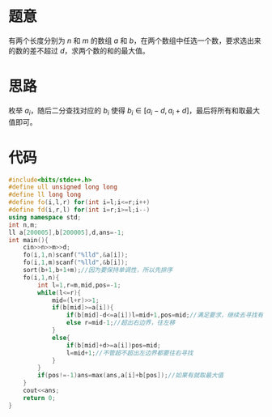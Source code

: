 # 题意
有两个长度分别为 $n$ 和 $m$ 的数组 $a$ 和 $b$，在两个数组中任选一个数，要求选出来的数的差不超过 $d$，求两个数的和的最大值。
# 思路
枚举 $a_i$，随后二分查找对应的 $b_i$ 使得 $b_i ∈[a_i-d,a_i+d]$，最后将所有和取最大值即可。
# 代码
```cpp
#include<bits/stdc++.h>
#define ull unsigned long long
#define ll long long
#define fo(i,l,r) for(int i=l;i<=r;i++)
#define fd(i,r,l) for(int i=r;i>=l;i--)
using namespace std;
int n,m;
ll a[200005],b[200005],d,ans=-1;
int main(){
	cin>>n>>m>>d;
	fo(i,1,n)scanf("%lld",&a[i]);
	fo(i,1,m)scanf("%lld",&b[i]);
	sort(b+1,b+1+m);//因为要保持单调性，所以先排序
	fo(i,1,n){
		int l=1,r=m,mid,pos=-1;
		while(l<=r){
			mid=(l+r)>>1;
			if(b[mid]>=a[i]){
				if(b[mid]-d<=a[i])l=mid+1,pos=mid;//满足要求，继续去寻找有没有更大的
				else r=mid-1;//超出右边界，往左移
			}
			else{
				if(b[mid]+d>=a[i])pos=mid;
				l=mid+1;//不管超不超出左边界都要往右寻找
			}
		}
		if(pos!=-1)ans=max(ans,a[i]+b[pos]);//如果有就取最大值
	}
	cout<<ans;
	return 0;
}

```
